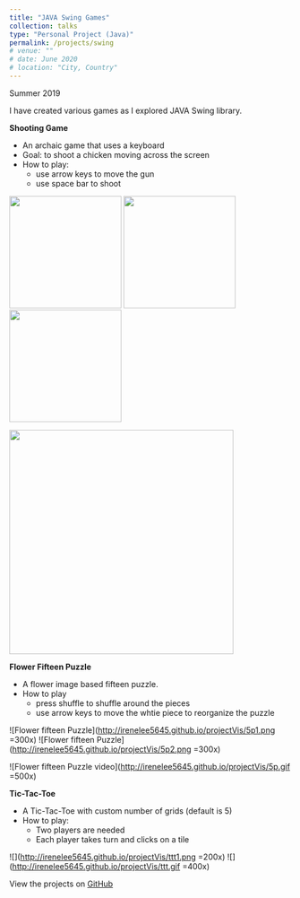 ```yaml
---
title: "JAVA Swing Games"
collection: talks
type: "Personal Project (Java)"
permalink: /projects/swing
# venue: ""
# date: June 2020
# location: "City, Country"
---
```

Summer 2019

I have created various games as I explored JAVA Swing library.

**Shooting Game**
* An archaic game that uses a keyboard
* Goal: to shoot a chicken moving across the screen
* How to play:
    * use arrow keys to move the gun
    * use space bar to shoot

<img src="http://irenelee5645.github.io/projectVis/cc0.png" width="200"> <img src="http://irenelee5645.github.io/projectVis/cc2.png" width="200"> <img src="http://irenelee5645.github.io/projectVis/cc3.png" width="200">

<img src="http://irenelee5645.github.io/projectVis/cc.gif" width="400">



**Flower Fifteen Puzzle**
* A flower image based fifteen puzzle.
* How to play
    * press shuffle to shuffle around the pieces
    * use arrow keys to move the whtie piece to reorganize the puzzle

![Flower fifteen Puzzle](http://irenelee5645.github.io/projectVis/5p1.png =300x) ![Flower fifteen Puzzle](http://irenelee5645.github.io/projectVis/5p2.png =300x)

![Flower fifteen Puzzle video](http://irenelee5645.github.io/projectVis/5p.gif =500x) 


**Tic-Tac-Toe**
* A Tic-Tac-Toe with custom number of grids (default is 5)
* How to play:
    * Two players are needed
    * Each player takes turn and clicks on a tile

![](http://irenelee5645.github.io/projectVis/ttt1.png =200x)
![](http://irenelee5645.github.io/projectVis/ttt.gif =400x)

View the projects on [GitHub](https://github.com/irenelee5645/Java-Swing-Games/tree/master/Swing%20Games)
